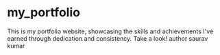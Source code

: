# my_portfolio
This is my portfolio website, showcasing the skills and achievements I've earned through dedication and consistency. Take a look!
author saurav kumar 
